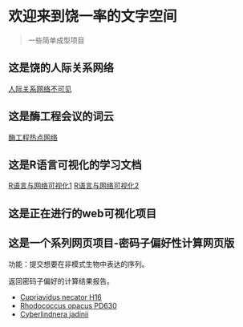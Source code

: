 # 欢迎来到饶一率的文字空间

> 一些简单成型项目

## 这是饶的人际关系网络
[人际关系网络不可见](https://glacierhole.github.io/docs/project/-PeopleYun.html)
## 这是酶工程会议的词云
[酶工程热点网络](https://glacierhole.github.io/docs/project/EnzymeYun.html)
## 这是R语言可视化的学习文档
[R语言与网络可视化1](https://glacierhole.github.io/docs/project/NVwR.html)
[R语言与网络可视化2](https://glacierhole.github.io/docs/project/NVwR2.html)

## 这是正在进行的web可视化项目

## 这是一个系列网页项目-密码子偏好性计算网页版
功能：提交想要在非模式生物中表达的序列。

返回密码子偏好的计算结果报告。

- [Cupriavidus necator H16](https://h16codon.streamlit.app/)
- [Rhodococcus opacus PD630](https://pd630codon.streamlit.app/)
- [Cyberlindnera jadinii](https://cyjcodon.streamlit.app/)